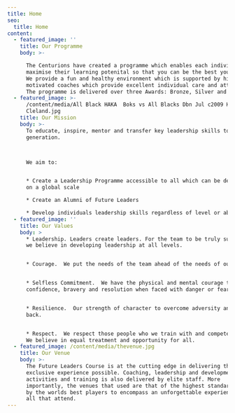 ```yaml
---
title: Home
seo:
  title: Home
content:
  - featured_image: ''
    title: Our Programme
    body: >-

      The Centurions have created a programme which enables each individual to
      maximise their learning potenital so that you can be the best you can be.
      We provide a fun and healthy environment which is supported by highly
      motivated coaches which provide excellent individual care and attention.
      The programme is delivered over three Awards: Bronze, Silver and Gold.
  - featured_image: >-
      /content/media/All Black HAKA  Boks vs All Blacks Dbn Jul c2009 H
      Cleland.jpg
    title: Our Mission
    body: >-
      To educate, inspire, mentor and transfer key leadership skills to the next
      generation.



      We aim to:


      * Create a Leadership Programme accessible to all which can be delivered
      on a global scale

      * Create an Alumni of Future Leaders

      * Develop individuals leadership skills regardless of level or ability
  - featured_image: ''
    title: Our Values
    body: >
      * Leadership. Leaders create leaders. For the team to be truly successful
      we believe in developing leadership at all levels. 


      * Courage.  We put the needs of the team ahead of the needs of our own.


      * Selfless Commitment.  We have the physical and mental courage to possess
      confidence, bravery and resolution when faced with danger or fear.


      * Resilience.  Our strength of character to overcome adversity and bounce
      back.


      * Respect.  We respect those people who we train with and compete against.
      We believe in equal treatment and opportunity for all.
  - featured_image: /content/media/thevenue.jpg
    title: Our Venue
    body: >-
      The Future Leaders Course is at the cutting edge in delivering the most
      exclusive experience possible. Coaching, leadership and development
      activities and training is also delivered by elite staff. More
      importantly, the venues that used are that of the highest standard, used
      by the worlds best players to encompass an unforgettable experience for
      all that attend.
---
```


